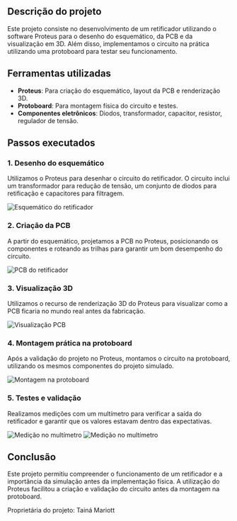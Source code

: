 <h2>Descrição do projeto</h2>
<p>Este projeto consiste no desenvolvimento de um retificador utilizando o software Proteus para o desenho do esquemático, da PCB e da visualização em 3D. Além disso, implementamos o circuito na prática utilizando uma protoboard para testar seu funcionamento.</p>

<h2>Ferramentas utilizadas</h2>
<ul>
    <li><strong>Proteus</strong>: Para criação do esquemático, layout da PCB e renderização 3D.</li>
    <li><strong>Protoboard</strong>: Para montagem física do circuito e testes.</li>
    <li><strong>Componentes eletrônicos</strong>: Diodos, transformador, capacitor, resistor, regulador de tensão.</li>
</ul>

<h2>Passos executados</h2>

<h3>1. Desenho do esquemático</h3>
<p>Utilizamos o Proteus para desenhar o circuito do retificador. O circuito inclui um transformador para redução de tensão, um conjunto de diodos para retificação e capacitores para filtragem.</p>
<div class="image-container">
    <img src="img/esquematico.png" alt="Esquemático do retificador">
</div>

<h3>2. Criação da PCB</h3>
<p>A partir do esquemático, projetamos a PCB no Proteus, posicionando os componentes e roteando as trilhas para garantir um bom desempenho do circuito.</p>
<div class="image-container">
    <img src="img/PCB.png" alt="PCB do retificador">
</div>

<h3>3. Visualização 3D</h3>
<p>Utilizamos o recurso de renderização 3D do Proteus para visualizar como a PCB ficaria no mundo real antes da fabricação.</p>
<div class="image-container">
    <img src="img/3d.png" alt="Visualização PCB">
</div>

<h3>4. Montagem prática na protoboard</h3>
<p>Após a validação do projeto no Proteus, montamos o circuito na protoboard, utilizando os mesmos componentes do projeto simulado.</p>
<div class="image-container">
    <img src="img/placa.jpeg" alt="Montagem na protoboard">
</div>

<h3>5. Testes e validação</h3>
<p>Realizamos medições com um multímetro para verificar a saída do retificador e garantir que os valores estavam dentro das expectativas.</p>
<div class="image-container">
    <img src="img/teste5.jpeg" alt="Medição no multímetro">
    <img src="img/teste12.jpeg" alt="Medição no multímetro">
</div>
</div>

<h2>Conclusão</h2>
<p>Este projeto permitiu compreender o funcionamento de um retificador e a importância da simulação antes da implementação física. A utilização do Proteus facilitou a criação e validação do circuito antes da montagem na protoboard.</p>
<p>Proprietária do projeto: Tainá Mariott</p>
